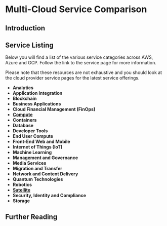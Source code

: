 # Multi-Cloud Service Comparison

## Introduction

## Service Listing

Below you will find a list of the various service categories across AWS, Azure and GCP. Follow the link to the service page for more information.

Please note that these resources are not exhaustive and you should look at the cloud provider service pages for the latest service offerings.

* **Analytics**
* **Application Integration**
* **Blockchain**
* **Business Applications**
* **Cloud Financial Management (FinOps)**
* **[Compute](./compute.md)**
* **Containers**
* **Database**
* **Developer Tools**
* **End User Compute**
* **Front-End Web and Mobile**
* **Internet of Things (IoT)**
* **Machine Learning**
* **Management and Governance**
* **Media Services**
* **Migration and Transfer**
* **Network and Content Delivery**
* **Quantum Technologies**
* **Robotics**
* **[Satellite](./satellite.md)**
* **Security, Identity and Compliance**
* **Storage**

## Further Reading
